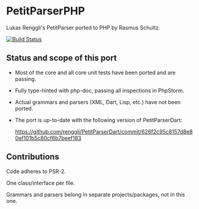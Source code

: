 PetitParserPHP
==============

Lukas Renggli's PetitParser ported to PHP by Rasmus Schultz.

[![Build Status](https://travis-ci.org/mindplay-dk/petitparserphp.png)](https://travis-ci.org/mindplay-dk/petitparserphp)


Status and scope of this port
-----------------------------

- Most of the core and all core unit tests have been ported and are passing.

- Fully type-hinted with php-doc, passing all inspections in PhpStorm.

- Actual grammars and parsers (XML, Dart, Lisp, etc.) have not been ported.

- The port is up-to-date with the following version of PetitParserDart:

  https://github.com/renggli/PetitParserDart/commit/626f2c95c8157d8e80ef101b5c80cf6b7beef183


Contributions
-------------

Code adheres to PSR-2.

One class/interface per file.

Grammars and parsers belong in separate projects/packages, not in this one.
